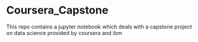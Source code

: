 # Coursera_Capstone
This repo contains a jupyter notebook which deals with a capstone project on data science provided by coursera and ibm
